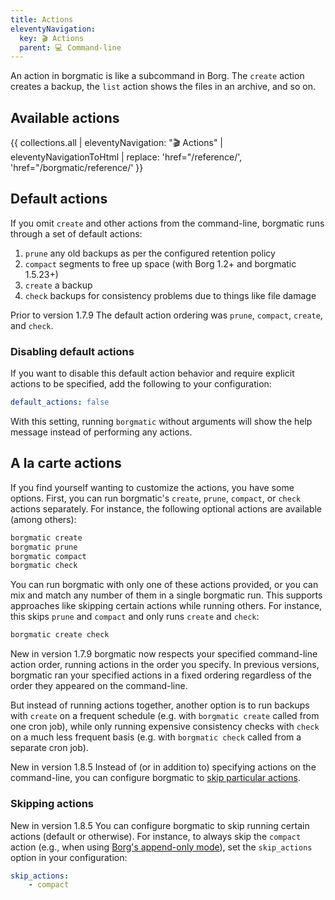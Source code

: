 ```yaml
---
title: Actions
eleventyNavigation:
  key: 🎬 Actions
  parent: 💻 Command-line
---
```

An action in borgmatic is like a subcommand in Borg. The `create` action creates
a backup, the `list` action shows the files in an archive, and so on.


## Available actions

{{ collections.all | eleventyNavigation: "🎬 Actions" | eleventyNavigationToHtml | replace: 'href="/reference/', 'href="/borgmatic/reference/' }}


## Default actions

If you omit `create` and other actions from the command-line, borgmatic runs
through a set of default actions:

1. `prune` any old backups as per the configured retention policy
2. `compact` segments to free up space (with Borg 1.2+ and borgmatic 1.5.23+)
3. `create` a backup
4. `check` backups for consistency problems due to things like file damage

<span class="minilink minilink-addedin">Prior to version 1.7.9</span> The
default action ordering was `prune`, `compact`, `create`, and `check`.


### Disabling default actions

If you want to disable this default action behavior and require explicit actions
to be specified, add the following to your configuration:

```yaml
default_actions: false
```

With this setting, running `borgmatic` without arguments will show the help
message instead of performing any actions.


## A la carte actions

If you find yourself wanting to customize the actions, you have some options.
First, you can run borgmatic's `create`, `prune`, `compact`, or `check`
actions separately. For instance, the following optional actions are
available (among others):

```bash
borgmatic create
borgmatic prune
borgmatic compact
borgmatic check
```

You can run borgmatic with only one of these actions provided, or you can mix
and match any number of them in a single borgmatic run. This supports
approaches like skipping certain actions while running others. For instance,
this skips `prune` and `compact` and only runs `create` and `check`:

```bash
borgmatic create check
```

<span class="minilink minilink-addedin">New in version 1.7.9</span> borgmatic
now respects your specified command-line action order, running actions in the
order you specify. In previous versions, borgmatic ran your specified actions
in a fixed ordering regardless of the order they appeared on the command-line.

But instead of running actions together, another option is to run backups with
`create` on a frequent schedule (e.g. with `borgmatic create` called from one
cron job), while only running expensive consistency checks with `check` on a
much less frequent basis (e.g. with `borgmatic check` called from a separate
cron job).

<span class="minilink minilink-addedin">New in version 1.8.5</span> Instead of
(or in addition to) specifying actions on the command-line, you can configure
borgmatic to [skip particular
actions](https://torsion.org/borgmatic/reference/command-line/actions/#skipping-actions).


### Skipping actions

<span class="minilink minilink-addedin">New in version 1.8.5</span> You can
configure borgmatic to skip running certain actions (default or otherwise).
For instance, to always skip the `compact` action (e.g., when using [Borg's
append-only
mode](https://borgbackup.readthedocs.io/en/stable/usage/notes.html#append-only-mode-forbid-compaction)),
set the `skip_actions` option in your configuration:

```yaml
skip_actions:
    - compact
```
